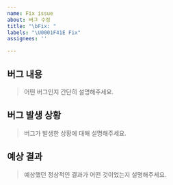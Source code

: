 ```yaml
---
name: Fix issue
about: 버그 수정
title: "\bFix: "
labels: "\U0001F41E Fix"
assignees: ''

---
```


## 버그 내용

> 어떤 버그인지 간단히 설명해주세요.

## 버그 발생 상황

> 버그가 발생한 상황에 대해 설명해주세요.

## 예상 결과

> 예상했던 정상적인 결과가 어떤 것이었는지 설명해주세요.
